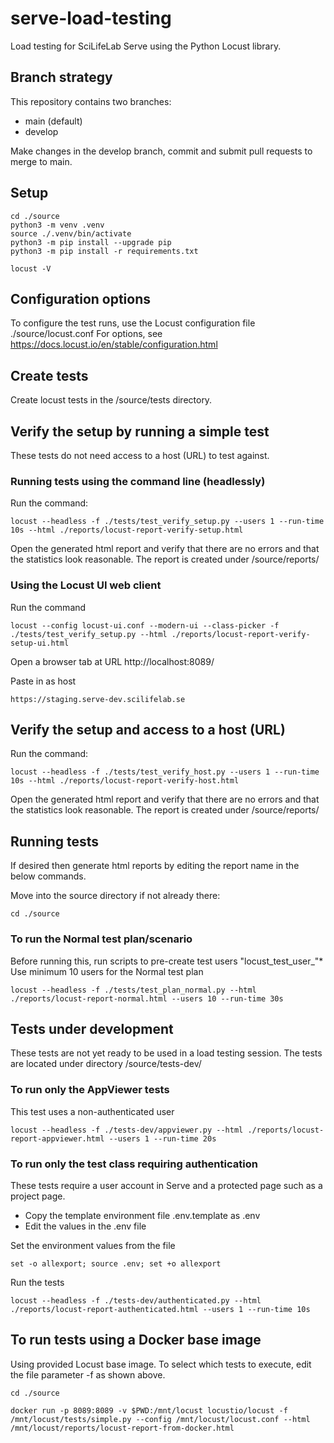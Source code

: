 # serve-load-testing
Load testing for SciLifeLab Serve using the Python Locust library.

## Branch strategy

This repository contains two branches:

- main (default)
- develop

Make changes in the develop branch, commit and submit pull requests to merge to main.

## Setup

    cd ./source
    python3 -m venv .venv
    source ./.venv/bin/activate
    python3 -m pip install --upgrade pip
    python3 -m pip install -r requirements.txt

    locust -V

## Configuration options

To configure the test runs, use the Locust configuration file ./source/locust.conf
For options, see https://docs.locust.io/en/stable/configuration.html

## Create tests

Create locust tests in the /source/tests directory.

## Verify the setup by running a simple test

These tests do not need access to a host (URL) to test against.

### Running tests using the command line (headlessly)

Run the command:

    locust --headless -f ./tests/test_verify_setup.py --users 1 --run-time 10s --html ./reports/locust-report-verify-setup.html

Open the generated html report and verify that there are no errors and that the statistics look reasonable. The report is created under /source/reports/

### Using the Locust UI web client

Run the command

    locust --config locust-ui.conf --modern-ui --class-picker -f ./tests/test_verify_setup.py --html ./reports/locust-report-verify-setup-ui.html

Open a browser tab at URL http://localhost:8089/

Paste in as host

    https://staging.serve-dev.scilifelab.se

## Verify the setup and access to a host (URL)

Run the command:

    locust --headless -f ./tests/test_verify_host.py --users 1 --run-time 10s --html ./reports/locust-report-verify-host.html

Open the generated html report and verify that there are no errors and that the statistics look reasonable. The report is created under /source/reports/


## Running tests

If desired then generate html reports by editing the report name in the below commands.

Move into the source directory if not already there:

    cd ./source

### To run the Normal test plan/scenario

Before running this, run scripts to pre-create test users "locust_test_user_"*
Use minimum 10 users for the Normal test plan

    locust --headless -f ./tests/test_plan_normal.py --html ./reports/locust-report-normal.html --users 10 --run-time 30s


## Tests under development

These tests are not yet ready to be used in a load testing session.
The tests are located under directory /source/tests-dev/

### To run only the AppViewer tests

This test uses a non-authenticated user

    locust --headless -f ./tests-dev/appviewer.py --html ./reports/locust-report-appviewer.html --users 1 --run-time 20s

### To run only the test class requiring authentication

These tests require a user account in Serve and a protected page such as a project page.

- Copy the template environment file .env.template as .env
- Edit the values in the .env file

Set the environment values from the file

    set -o allexport; source .env; set +o allexport

Run the tests

    locust --headless -f ./tests-dev/authenticated.py --html ./reports/locust-report-authenticated.html --users 1 --run-time 10s


## To run tests using a Docker base image

Using provided Locust base image. To select which tests to execute, edit the file parameter -f as shown above.

    cd ./source

    docker run -p 8089:8089 -v $PWD:/mnt/locust locustio/locust -f /mnt/locust/tests/simple.py --config /mnt/locust/locust.conf --html /mnt/locust/reports/locust-report-from-docker.html
